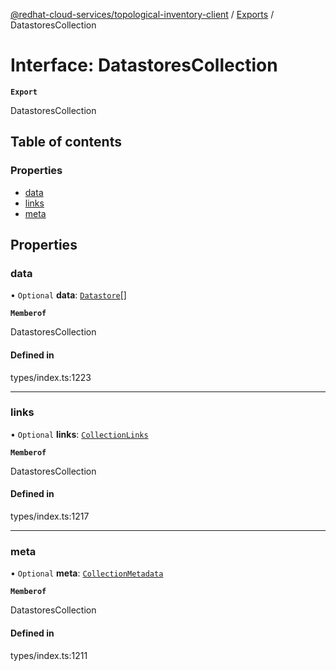 [@redhat-cloud-services/topological-inventory-client](../README.md) / [Exports](../modules.md) / DatastoresCollection

# Interface: DatastoresCollection

**`Export`**

DatastoresCollection

## Table of contents

### Properties

- [data](DatastoresCollection.md#data)
- [links](DatastoresCollection.md#links)
- [meta](DatastoresCollection.md#meta)

## Properties

### data

• `Optional` **data**: [`Datastore`](Datastore.md)[]

**`Memberof`**

DatastoresCollection

#### Defined in

types/index.ts:1223

___

### links

• `Optional` **links**: [`CollectionLinks`](CollectionLinks.md)

**`Memberof`**

DatastoresCollection

#### Defined in

types/index.ts:1217

___

### meta

• `Optional` **meta**: [`CollectionMetadata`](CollectionMetadata.md)

**`Memberof`**

DatastoresCollection

#### Defined in

types/index.ts:1211
